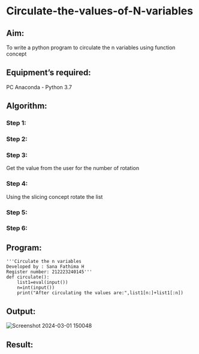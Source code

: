 # Circulate-the-values-of-N-variables
## Aim:
To write a python program to circulate the n variables using function concept
## Equipment’s required:
PC
Anaconda - Python 3.7
## Algorithm: 
### Step 1: 
### Step 2: 
### Step 3: 
Get the value from the user for the number of rotation
### Step 4: 
Using the slicing concept rotate the list
### Step 5: 
### Step 6: 
## Program:
```
'''Circulate the n variables
Developed by : Sana Fathima H
Register number: 212223240145'''
def circulate():
    list1=eval(input())
    n=int(input())
    print("After circulating the values are:",list1[n:]+list1[:n])
```
## Output:

![Screenshot 2024-03-01 150048](https://github.com/Sanafathima95773/Circulate-the-values-of-N-variables/assets/147084627/7be1dc9c-8c65-4497-b2d0-5cff096f5176)

## Result:

